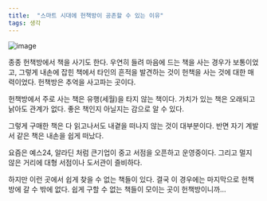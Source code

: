 ```yaml
---
title:  "스마트 시대에 헌책방이 공존할 수 있는 이유"
tags: 생각
---
```

![image](https://user-images.githubusercontent.com/111643/116034846-ee6b8700-a69e-11eb-9fdb-d491a19a2da5.png)

종종 헌책방에서 책을 사기도 한다. 우연히 들려 마음에 드는 책을 사는 경우가 보통이었고, 그렇게 내손에 잡힌 책에서 타인의 흔적을 발견하는 것이 헌책을 사는 것에 대한 매력이었다. 헌책방은 추억을 사고파는 곳이다.

헌책방에서 주로 사는 책은 유행(세월)을 타지 않는 책이다. 가치가 있는 책은 오래되고 낡아도 관계가 없다. 좋은 책인지 아닐지는 감으로 알 수 있다.

그렇게 구매한 책은 다 읽고나서도 내곁을 떠나지 않는 것이 대부분이다. 반면 자기 계발서 같은 책은 내손을 쉽게 떠났다.

요즘은 예스24, 알라딘 처럼 큰기업이 중고 서점을 오픈하고 운영중이다. 그리고 멀지 않은 거리에 대형 서점이나 도서관이 즐비하다.

하지만 이런 곳에서 쉽게 찾을 수 없는 책들이 있다. 결국 이 경우에는 마지막으로 헌책방에 갈 수 밖에 없다. 쉽게 구할 수 없는 책들이 모이는 곳이 헌책방이니까…
